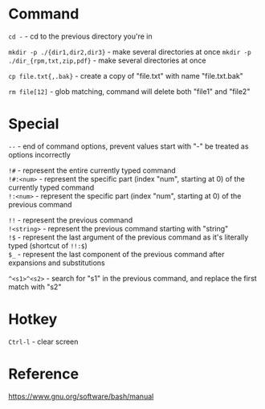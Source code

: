 # Command

`cd -` - cd to the previous directory you're in

`mkdir -p ./{dir1,dir2,dir3}` - make several directories at once
`mkdir -p ./dir_{rpm,txt,zip,pdf}` - make several directories at once

`cp file.txt{,.bak}` - create a copy of "file.txt" with name "file.txt.bak" 

`rm file[12]` - glob matching, command will delete both "file1" and "file2"

# Special

`--` - end of command options, prevent values start with "-" be treated as options incorrectly

`!#` - represent the entire currently typed command  
`!#:<num>` - represent the specific part (index "num", starting at 0) of the currently typed command  
`!:<num>` - represent the specific part (index "num", starting at 0) of the previous command

`!!` - represent the previous command  
`!<string>` - represent the previous command starting with "string"  
`!$` - represent the last argument of the previous command as it's literally typed (shortcut of `!!:$`)  
`$_` - represent the last component of the previous command after expansions and substitutions

`^<s1>^<s2>` - search for "s1" in the previous command, and replace the first match with "s2"

# Hotkey

`Ctrl-l` - clear screen

# Reference

https://www.gnu.org/software/bash/manual
